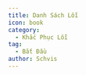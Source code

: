 ```yaml
---
title: Danh Sách Lỗi
icon: book
category:
  - Khắc Phục Lỗi
tag:
  - Bắt Đầu
author: Schvis
---
```


<AutoCatalog />
